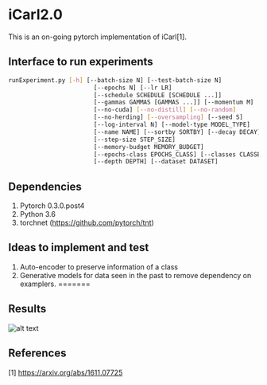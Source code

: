 # iCarl2.0
This is an on-going pytorch implementation of iCarl[1].

## Interface to run experiments

``` bash
runExperiment.py [-h] [--batch-size N] [--test-batch-size N]
                        [--epochs N] [--lr LR]
                        [--schedule SCHEDULE [SCHEDULE ...]]
                        [--gammas GAMMAS [GAMMAS ...]] [--momentum M]
                        [--no-cuda] [--no-distill] [--no-random]
                        [--no-herding] [--oversampling] [--seed S]
                        [--log-interval N] [--model-type MODEL_TYPE]
                        [--name NAME] [--sortby SORTBY] [--decay DECAY]
                        [--step-size STEP_SIZE]
                        [--memory-budget MEMORY_BUDGET]
                        [--epochs-class EPOCHS_CLASS] [--classes CLASSES]
                        [--depth DEPTH] [--dataset DATASET]
```
## Dependencies 

1. Pytorch 0.3.0.post4
2. Python 3.6 
3. torchnet (https://github.com/pytorch/tnt) 

## Ideas to implement and test
1. Auto-encoder to preserve information of a class 
2. Generative models for data seen in the past to remove dependency on examplers.
=======
## Results 
![alt text](http://khurramjaved96.github.io/random/result.jpg "Incremental Learning on MNIST")


## References
[1] https://arxiv.org/abs/1611.07725
